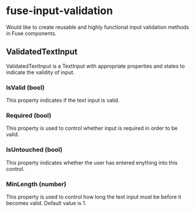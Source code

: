 # fuse-input-validation
Would like to create reusable and highly functional input validation methods in Fuse components.

## ValidatedTextInput
ValidatedTextInput is a TextInput with appropriate properties and states to indicate the validity of input.

### IsValid (bool)
This property indicates if the text input is valid.

### Required (bool)
This property is used to control whether input is required in order to be valid.

### IsUntouched (bool)
This property indicates whether the user has entered enything into this control.

### MinLength (number)
This property is used to control how long the text input must be before it becomes valid. Default value is 1.
